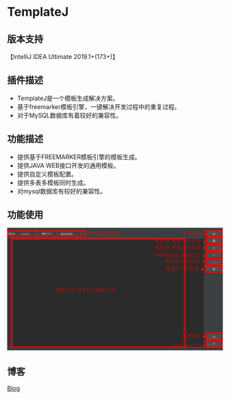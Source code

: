 # TemplateJ

## 版本支持
【IntelliJ IDEA Ultimate 2019.1+(173+)】

## 插件描述
* TemplateJ是一个模板生成解决方案。
* 基于freemarker模板引擎，一键解决开发过程中的重复过程。
* 对于MySQL数据库有着较好的兼容性。

## 功能描述
* 提供基于FREEMARKER模板引擎的模板生成。
* 提供JAVA WEB接口开发的通用模板。
* 提供自定义模板配置。
* 提供多表多模板同时生成。
* 对mysql数据库有较好的兼容性。

## 功能使用
![TemplateJ](https://github.com/lightbc/TemplateJ/blob/main/src/main/resources/images/bk/main_config.png)

## 博客
[Blog](https://www.cnblogs.com/lightbc/)
